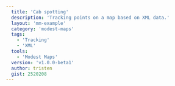 ```yaml
---
  title: 'Cab spotting'
  description: 'Tracking points on a map based on XML data.'
  layout: 'mm-example'
  category: 'modest-maps'
  tags:
    - 'Tracking'
    - 'XML'
  tools:
    - 'Modest Maps'
  version: 'v1.0.0-beta1'
  author: tristen
  gist: 2520208
---
```


